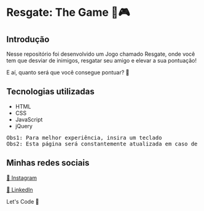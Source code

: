<h1>Resgate: The Game 🚁🎮</h1>

<h2>Introdução</h2>
<p>Nesse repositório foi desenvolvido um Jogo chamado Resgate, onde você tem que desviar de inimigos, resgatar seu amigo e elevar a sua pontuação!</p>
<p>E aí, quanto será que você consegue pontuar? 💯</p>

<h2>Tecnologias utilizadas</h2>
  <ul>
    <li>HTML</li>
    <li>CSS</li>
    <li>JavaScript</li>
    <li>jQuery</li>
  </ul>

<pre>
Obs1: Para melhor experiência, insira um teclado
Obs2: Esta página será constantemente atualizada em caso de bugs.
</pre>

<footer>
   <h2>Minhas redes sociais</h2>
  <a href="https://www.instagram.com/ardasse.jose"><p>📸 Instagram</p></a>
  <a href="https://www.linkedin.com/in/ardassejose"><p>💼 LinkedIn</p></a>
  <p>Let's Code 🚀</p>
<footer>
